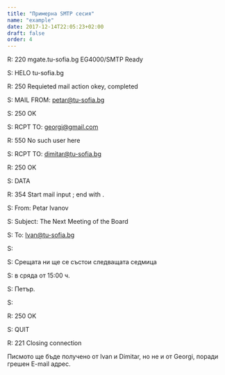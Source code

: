 ```yaml
---
title: "Примерна SMTP сесия"
name: "example"
date: 2017-12-14T22:05:23+02:00
draft: false
order: 4
---
```


R: 220 mgate.tu-sofia.bg EG4000/SMTP Ready

S: HELO tu-sofia.bg

R: 250 Requieted mail action okey, completed

S: MAIL FROM: petar@tu-sofia.bg

S: 250 OK

S: RCPT TO: georgi@gmail.com

R: 550 No such user here

S: RCPT TO: dimitar@tu-sofia.bg

R: 250 OK

S: DATA

R: 354 Start mail input ; end with <CRLF>.<CRLF>

S: From: Petar Ivanov

S: Subject: The Next Meeting of the Board

S: To: Ivan@tu-sofia.bg

S:

S: Срещата ни ще се състои следващата седмица

S: в сряда от 15:00 ч.

S:             Петър.

S:

R: 250 OK

S: QUIT

R: 221 Closing connection


Писмото ще бъде получено от Ivan и Dimitar, но не и от Georgi, поради грешен E-mail адрес.

